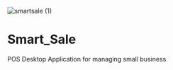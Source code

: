 ![smartsale (1)](https://user-images.githubusercontent.com/47490630/124688178-a1920100-ded6-11eb-9e83-17f3875d41aa.png)
# Smart_Sale
POS Desktop Application for managing small business
